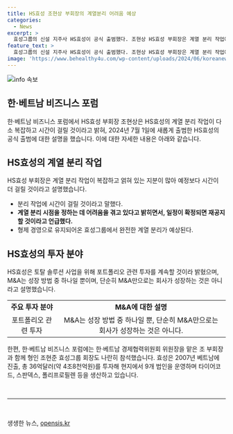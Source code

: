```yaml
---
title: HS효성 조현상 부회장의 계열분리 어려움 예상
categories:
  - News
excerpt: >
  효성그룹의 신설 지주사 HS효성이 공식 출범했다. 조현상 HS효성 부회장은 계열 분리 작업에 시간이 걸릴 것이라며 얽힌 지분 때문에 프로세스가 복잡하다고 설명했다. 형제 경영으로 이끌어온 조현준 회장과 조 부회장의 지분 정리를 통해 완전한 계열 분리가 예상된다. HS효성은 베트남에 진출해 총 36억달러를 투자하며 현지에서 다양한 사업을 운영하고 있다.
feature_text: >
  효성그룹의 신설 지주사 HS효성이 공식 출범했다. 조현상 HS효성 부회장은 계열 분리 작업에 시간이 걸릴 것이라며 얽힌 지분 때문에 프로세스가 복잡하다고 설명했다. 형제 경영으로 이끌어온 조현준 회장과 조 부회장의 지분 정리를 통해 완전한 계열 분리가 예상된다. HS효성은 베트남에 진출해 총 36억달러를 투자하며 현지에서 다양한 사업을 운영하고 있다.
image: 'https://www.behealthy4u.com/wp-content/uploads/2024/06/koreanews.jpg'
---
```


<p><img src="https://www.behealthy4u.com/wp-content/uploads/2024/06/koreanews.jpg" alt="info 속보" /></p>

<h2 data-ke-size="size26">한·베트남 비즈니스 포럼</h2>

<p data-ke-size="size16">한·베트남 비즈니스 포럼에서 HS효성 부회장 조현상은 HS효성의 계열 분리 작업이 다소 복잡하고 시간이 걸릴 것이라고 밝혀, 2024년 7월 1일에 새롭게 출범한 HS효성의 공식 출범에 대한 설명을 했습니다. 이에 대한 자세한 내용은 아래와 같습니다.</p>

<h2 data-ke-size="size22">HS효성의 계열 분리 작업</h2>

<p data-ke-size="size16">HS효성 부회장은 계열 분리 작업이 복잡하고 얽혀 있는 지분이 많아 예정보다 시간이 더 걸릴 것이라고 설명했습니다.</p>

<ul>
<li>분리 작업에 시간이 걸릴 것이라고 말했다.</li>
<li><b>계열 분리 시점을 정하는 데 어려움을 겪고 있다고 밝히면서, 일정이 확정되면 재공지할 것이라고 언급했다.</b></li>
<li>형제 경영으로 유지되어온 효성그룹에서 완전한 계열 분리가 예상된다.</li>
</ul>

<h2 data-ke-size="size22">HS효성의 투자 분야</h2>

<p data-ke-size="size16">HS효성은 토탈 솔루션 사업을 위해 포트폴리오 관련 투자를 계속할 것이라 밝혔으며, M&A는 성장 방법 중 하나일 뿐이며, 단순히 M&A만으로는 회사가 성장하는 것은 아니라고 설명했습니다.</p>

<table>
<tr>
<td style="text-align: center; height: 17px;"><b>주요 투자 분야</b></td>
<td style="text-align: center; height: 17px;"><b>M&A에 대한 설명</b></td>
</tr>
<tr>
<td style="text-align: center; height: 17px;">포트폴리오 관련 투자</td>
<td style="text-align: center; height: 17px;">M&A는 성장 방법 중 하나일 뿐, 단순히 M&A만으로는 회사가 성장하는 것은 아니다.</td>
</tr>
</table>

<p data-ke-size="size16">한편, 한·베트남 비즈니스 포럼에는 한·베트남 경제협력위원회 위원장을 맡은 조 부회장과 함께 형인 조현준 효성그룹 회장도 나란히 참석했습니다. 효성은 2007년 베트남에 진출, 총 36억달러(약 4조8천억원)를 투자해 현지에서 9개 법인을 운영하며 타이어코드, 스판덱스, 폴리프로필렌 등을 생산하고 있습니다.</p>

<p data-ke-size="size16">&nbsp;</p>

<hr>

<p data-ke-size="size16">&nbsp;</p>
생생한 뉴스, <a href="https://opensis.kr" rel="dofollow">opensis.kr</a>


